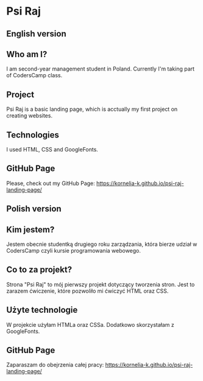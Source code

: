 # Psi Raj
## English version
## Who am I?
I am second-year management student in Poland. Currently I'm taking part of CodersCamp class.
## Project
Psi Raj is a basic landing page, which is acctually my first project on creating websites. 
## Technologies
I used HTML, CSS and GoogleFonts.
## GitHub Page
Please, check out my GitHub Page:
https://kornelia-k.github.io/psi-raj-landing-page/
## Polish version
## Kim jestem?
Jestem obecnie studentką drugiego roku zarządzania, która bierze udział w CodersCamp czyli kursie programowania webowego.
## Co to za  projekt?
Strona "Psi Raj" to mój pierwszy projekt dotyczący tworzenia stron. Jest to zarazem ćwiczenie, które pozwoliło mi ćwiczyć HTML oraz CSS.
## Użyte technologie
W projekcie użyłam HTMLa oraz CSSa. Dodatkowo skorzystałam z GoogleFonts.
## GitHub Page
Zaparaszam do obejrzenia całej pracy:
https://kornelia-k.github.io/psi-raj-landing-page/
